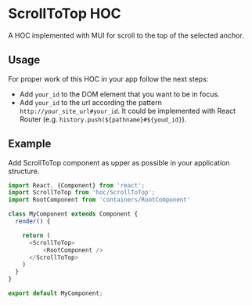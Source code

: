 # ScrollToTop HOC

A HOC implemented with MUI for scroll to the top of the selected anchor.

## Usage
For proper work of this HOC in your app follow the next steps:
- Add `your_id` to the DOM element that you want to be in focus.
- Add `your_id` to the url according the pattern `http://your_site_url#your_id`. It could be implemented with React Router (e.g. `history.push(${pathname}#${youd_id}`).

## Example
Add ScrollToTop component as upper as possible in your application structure.
```js
import React, {Component} from 'react';
import ScrollToTop from 'hoc/ScrollToTop';
import RootComponent from 'containers/RootComponent'

class MyComponent extends Component {
  render() {

    return (
      <ScrollToTop>
          <RootComponent />
      </ScrollToTop>
    )
  }
}

export default MyComponent;
```
